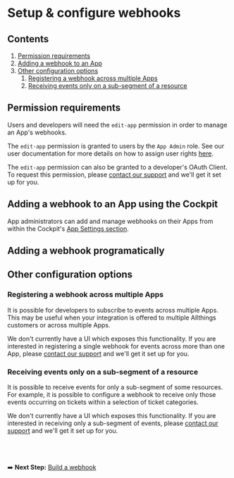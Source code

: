 # Setup & configure webhooks

## Contents

1. [Permission requirements](#permission-requirements)
1. [Adding a webhook to an App](#other-configuration-options)
1. [Other configuration options](#other-configuration-options)
   1. [Registering a webhook across multiple Apps](#registering-a-webhook-across-multiple-apps)
   1. [Receiving events only on a sub-segment of a resource](#receiving-events-only-on-a-sub-segment-of-a-resource)


## Permission requirements

Users and developers will need the `edit-app` permission in order to manage an App's webhooks.

The `edit-app` permission is granted to users by the `App Admin` role. See our user documentation for more details on how to assign user rights [here](https://support.allthings.me/hc/en-us/articles/360030404511-How-can-you-assign-rights-).

The `edit-app` permission can also be granted to a developer's OAuth Client. To request this permission, please [contact our support](https://support.allthings.me/hc/en-us/requests/new) and we'll get it set up for you.


## Adding a webhook to an App using the Cockpit

App administrators can add and manage webhooks on their Apps from within the Cockpit's [App Settings section](https://cockpit.allthings.me/apps).




## Adding a webhook programatically



## Other configuration options

### Registering a webhook across multiple Apps

It is possible for developers to subscribe to events across multiple Apps. This may be useful when your integration is offered to multiple Allthings customers or across multiple Apps.

We don't currently have a UI which exposes this functionality. If you are interested in registering a single webhook for events across more than one App, please [contact our support](https://support.allthings.me/hc/en-us/requests/new) and we'll get it set up for you.


### Receiving events only on a sub-segment of a resource

It is possible to receive events for only a sub-segment of some resources. For example, it is possible to configure a webhook to receive only those events occurring on tickets within a selection of ticket categories.

We don't currently have a UI which exposes this functionality. If you are interested in receiving only a sub-segment of events, please [contact our support](https://support.allthings.me/hc/en-us/requests/new) and we'll get it set up for you.




<br /><br /><br />
➡️ **Next Step:** [Build a webhook](./build-webhooks.md)
